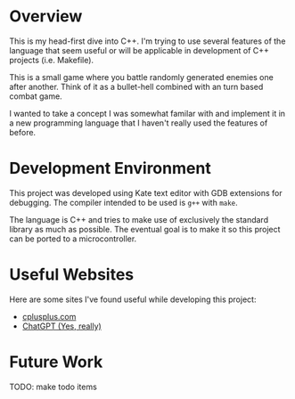 # Overview

This is my head-first dive into C++. I'm trying to use several features of the language that seem useful
or will be applicable in development of C++ projects (i.e. Makefile).

This is a small game where you battle randomly generated enemies one after another.
Think of it as a bullet-hell combined with an turn based combat game.

I wanted to take a concept I was somewhat familar with and implement it in a new programming language
that I haven't really used the features of before.

[comment]: <> (Provide a link to your YouTube demonstration. It should be a 4-5 minute demo of the software running and a walkthrough of the code. Focus should be on sharing what you learned about the language syntax.)

# Development Environment

This project was developed using Kate text editor with GDB extensions for debugging.
The compiler intended to be used is `g++` with `make`.

The language is C++ and tries to make use of exclusively the standard library as much as possible.
The eventual goal is to make it so this project can be ported to a microcontroller.

# Useful Websites

Here are some sites I've found useful while developing this project:

- [cplusplus.com](https://cplusplus.com/reference/)
- [ChatGPT (Yes, really)](https://chat.openai.com)

# Future Work

TODO: make todo items
